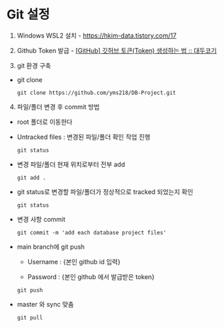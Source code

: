 # Git 설정

1. Windows WSL2 설치 - https://hkim-data.tistory.com/17

2. Github Token 발급 - [[GitHub] 깃허브 토큰(Token) 생성하는 법 :: 대두코기](https://hoohaha.tistory.com/37)

3. git 환경 구축
- git clone
  
  ```
  git clone https://github.com/yms218/DB-Project.git
  ```
4. 파일/폴더 변경 후 commit 방법
- root 폴더로 이동한다 

- Untracked files : 변경된 파일/폴더 확인 작업 진행
  
  ```
  git status
  ```

- 변경 파일/폴더 현재 위치로부터 전부 add
  
  ```
  git add .   
  ```

- git status로 변경할 파일/폴더가 정상적으로 tracked 되었는지 확인
  
  ```
  git status
  ```

- 변경 사항 commit 
  
  ```
  git commit -m 'add each database project files'   
  ```

- main branch에 git push
  
  - Username : {본인 github id 입력}
  
  - Password : {본인 github 에서 발급받은 token}
  
  ```
  git push
  ```

- master 와 sync 맞춤
  
  ```
  git pull
  ```
